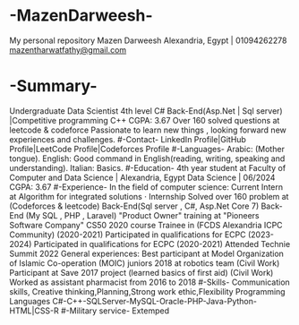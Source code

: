 # -MazenDarweesh-
My personal repository
Mazen Darweesh
Alexandria, Egypt | 01094262278
mazentharwatfathy@gmail.com
# -Summary-
Undergraduate Data Scientist 4th level C# Back-End(Asp.Net | Sql server) |Competitive programming C++
CGPA: 3.67
Over 160 solved questions at leetcode & codeforce
Passionate to learn new things , looking forward new experiences and challenges.
#-Contact-
LinkedIn Profile|GitHub Profile|LeetCode Profile|Codeforces Profile
#-Languages-
Arabic: (Mother tongue).
English: Good command in English(reading, writing, speaking and understanding).
Italian: Basics.
#-Education-
4th year student at Faculty of Computer and Data Science | Alexandria, Egypt
Data Science | 06/2024
CGPA: 3.67
#-Experience-
In the field of computer science:
Current Intern at Algorithm for integrated solutions · Internship
Solved over 160 problem at (Codeforces & leetcode)
Back-End(Sql server , C#, Asp.Net Core 7)
Back-End (My SQL , PHP , Laravel)
"Product Owner" training at "Pioneers Software Company"
CS50 2020 course
Trainee in (FCDS Alexandria ICPC Community) (2020-2021)
Participated in qualifications for ECPC (2023-2024)
Participated in qualifications for ECPC (2020-2021)
Attended Technie Summit 2022
General experiences:
Best participant at Model Organization of Islamic Co-operation (MOIC) juniors 2018 at robotics team (Civil Work)
Participant at Save 2017 project (learned basics of first aid) (Civil Work)
Worked as assistant pharmacist from 2016 to 2018
#-Skills-
Communication skills, Creative thinking,Planning,Strong work ethic,Flexibility
Programming Languages
C#-C++-SQLServer-MySQL-Oracle-PHP-Java-Python-HTML|CSS-R
#-Military service-
Extemped
